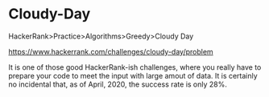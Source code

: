 
# Cloudy-Day

HackerRank>Practice>Algorithms>Greedy>Cloudy Day

https://www.hackerrank.com/challenges/cloudy-day/problem

It is one of those good HackerRank-ish challenges, where you really have to prepare your code to meet the input with large amout of data. It is certainly no incidental that, as of April, 2020, the success rate is only 28%.
